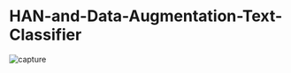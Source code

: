 # HAN-and-Data-Augmentation-Text-Classifier
![capture](https://user-images.githubusercontent.com/19747416/52160157-5627f880-2675-11e9-8f18-542eec397aa4.PNG)
